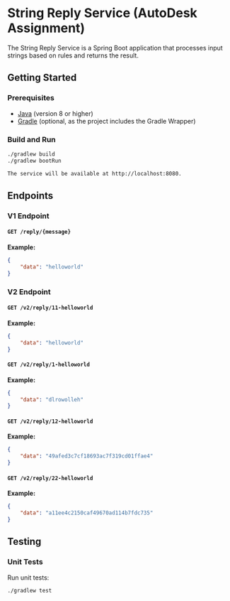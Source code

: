 # String Reply Service (AutoDesk Assignment)

The String Reply Service is a Spring Boot application that processes input strings based on rules and returns the result.

## Getting Started

### Prerequisites

- [Java](https://www.java.com/) (version 8 or higher)
- [Gradle](https://gradle.org/) (optional, as the project includes the Gradle Wrapper)

### Build and Run

```bash
./gradlew build
./gradlew bootRun

The service will be available at http://localhost:8080.
```

## Endpoints

### V1 Endpoint

#### `GET /reply/{message}`

**Example:**

```json
{
    "data": "helloworld"
}
```

### V2 Endpoint

#### `GET /v2/reply/11-helloworld`

**Example:**

```json
{
    "data": "helloworld"
}
```

#### `GET /v2/reply/1-helloworld`
**Example:**
```json
{
    "data": "dlrowolleh"
}
```

#### `GET /v2/reply/12-helloworld`

**Example:**
```json
{
    "data": "49afed3c7cf18693ac7f319cd01ffae4"
}
```

#### `GET /v2/reply/22-helloworld`
**Example:**
```json
{
    "data": "a11ee4c2150caf49670ad114b7fdc735"
}
```

## Testing

### Unit Tests

Run unit tests:

```bash
./gradlew test
```

